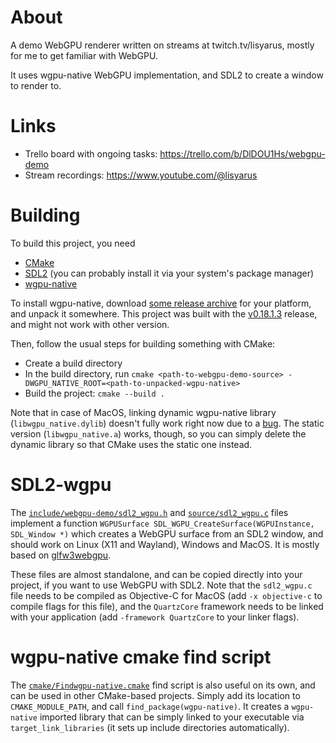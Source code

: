 # About

A demo WebGPU renderer written on streams at twitch.tv/lisyarus, mostly for me to get familiar with WebGPU.

It uses wgpu-native WebGPU implementation, and SDL2 to create a window to render to.

# Links

* Trello board with ongoing tasks: https://trello.com/b/DlDOU1Hs/webgpu-demo
* Stream recordings: https://www.youtube.com/@lisyarus

# Building

To build this project, you need
* [CMake](https://cmake.org)
* [SDL2](https://www.libsdl.org/) (you can probably install it via your system's package manager)
* [wgpu-native](https://github.com/gfx-rs/wgpu-native)

To install wgpu-native, download [some release archive](https://github.com/gfx-rs/wgpu-native/releases) for your platform, and unpack it somewhere. This project was built with the [v0.18.1.3](https://github.com/gfx-rs/wgpu-native/releases/tag/v0.18.1.3) release, and might not work with other version.

Then, follow the usual steps for building something with CMake:
* Create a build directory
* In the build directory, run `cmake <path-to-webgpu-demo-source> -DWGPU_NATIVE_ROOT=<path-to-unpacked-wgpu-native>`
* Build the project: `cmake --build .`

Note that in case of MacOS, linking dynamic wgpu-native library (`libwgpu_native.dylib`) doesn't fully work right now due to a [bug](https://github.com/gfx-rs/wgpu-native/issues/329). The static version (`libwgpu_native.a`) works, though, so you can simply delete the dynamic library so that CMake uses the static one instead.

# SDL2-wgpu

The [`include/webgpu-demo/sdl2_wgpu.h`](https://github.com/lisyarus/webgpu-demo/blob/main/include/webgpu-demo/sdl_wgpu.h) and [`source/sdl2_wgpu.c`](https://github.com/lisyarus/webgpu-demo/blob/main/source/sdl_wgpu.c) files implement a function `WGPUSurface SDL_WGPU_CreateSurface(WGPUInstance, SDL_Window *)` which creates a WebGPU surface from an SDL2 window, and should work on Linux (X11 and Wayland), Windows and MacOS. It is mostly based on [glfw3webgpu](https://github.com/eliemichel/glfw3webgpu/blob/main/glfw3webgpu.c).

These files are almost standalone, and can be copied directly into your project, if you want to use WebGPU with SDL2. Note that the `sdl2_wgpu.c` file needs to be compiled as Objective-C for MacOS (add `-x objective-c` to compile flags for this file), and the `QuartzCore` framework needs to be linked with your application (add `-framework QuartzCore` to your linker flags).

# wgpu-native cmake find script

The [`cmake/Findwgpu-native.cmake`](https://github.com/lisyarus/webgpu-demo/blob/main/cmake/Findwgpu-native.cmake) find script is also useful on its own, and can be used in other CMake-based projects. Simply add its location to `CMAKE_MODULE_PATH`, and call `find_package(wgpu-native)`. It creates a `wgpu-native` imported library that can be simply linked to your executable via `target_link_libraries` (it sets up include directories automatically).
